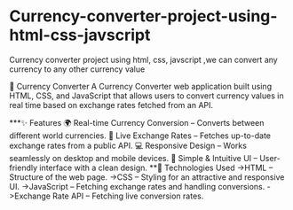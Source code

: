 # Currency-converter-project-using-html-css-javscript
Currency converter  project using html, css, javscript ,we can convert any currency to any other currency value


💱 Currency Converter
A Currency Converter web application built using HTML, CSS, and JavaScript that allows users to convert currency values in real time based on exchange rates fetched from an API.

***✨ Features
🌍 Real-time Currency Conversion – Converts between different world currencies.
🔄 Live Exchange Rates – Fetches up-to-date exchange rates from a public API.
💻 Responsive Design – Works seamlessly on desktop and mobile devices.
🎨 Simple & Intuitive UI – User-friendly interface with a clean design.
**🚀 Technologies Used
->HTML – Structure of the web page.
->CSS – Styling for an attractive and responsive UI.
->JavaScript – Fetching exchange rates and handling conversions.
->Exchange Rate API – Fetching live conversion rates.
